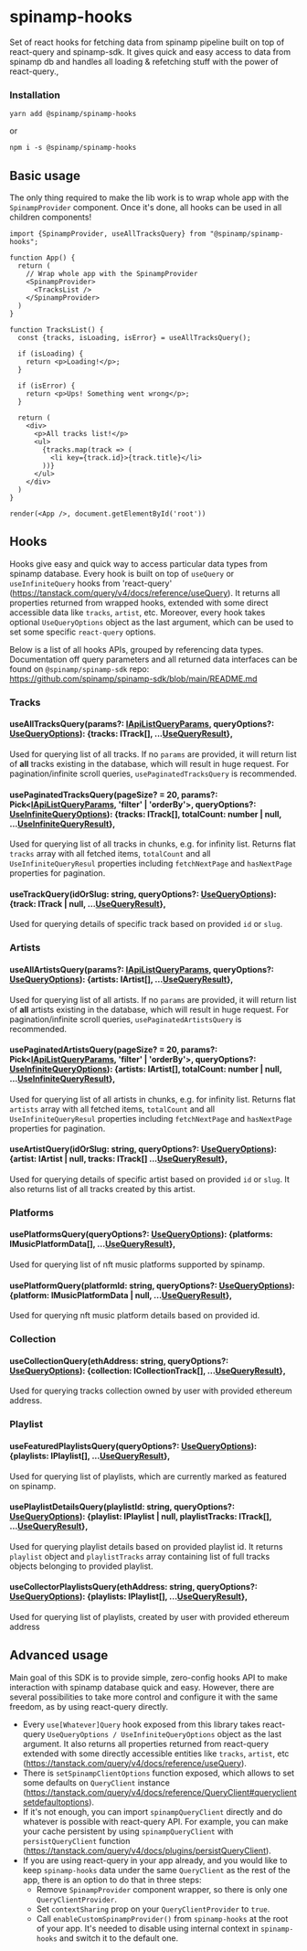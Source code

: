 # spinamp-hooks

Set of react hooks for fetching data from spinamp pipeline built on top of react-query and spinamp-sdk. It gives quick and easy access to data from spinamp db and handles all loading & refetching stuff with the power of react-query., 

### Installation

```
yarn add @spinamp/spinamp-hooks
```

or

```
npm i -s @spinamp/spinamp-hooks
```

## Basic usage

The only thing required to make the lib work is to wrap whole app with the `SpinampProvider` component. Once it's done, all hooks can be used in all children components!

```
import {SpinampProvider, useAllTracksQuery} from "@spinamp/spinamp-hooks";

function App() {
  return (
    // Wrap whole app with the SpinampProvider
    <SpinampProvider>
      <TracksList />
    </SpinampProvider>
  )
}

function TracksList() {
  const {tracks, isLoading, isError} = useAllTracksQuery();

  if (isLoading) {
    return <p>Loading!</p>;
  }
  
  if (isError) {
    return <p>Ups! Something went wrong</p>;
  }
  
  return (
    <div>
      <p>All tracks list!</p>
      <ul>
        {tracks.map(track => (
          <li key={track.id}>{track.title}</li>
        ))}
      </ul>
    </div>
  )
}

render(<App />, document.getElementById('root'))
```

## Hooks

Hooks give easy and quick way to access particular data types from spinamp database. Every hook is built on top of `useQuery` or `useInfiniteQuery` hooks from 'react-query' (https://tanstack.com/query/v4/docs/reference/useQuery). It returns all properties returned from wrapped hooks, extended with some direct accessible data like `tracks`, `artist`, etc. Moreover, every hook takes optional `UseQueryOptions` object as the last argument, which can be used to set some specific `react-query` options.

Below is a list of all hooks APIs, grouped by referencing data types.  
Documentation off query parameters and all returned data interfaces can be found on `@spinamp/spinamp-sdk` repo:  
https://github.com/spinamp/spinamp-sdk/blob/main/README.md

### Tracks

#### useAllTracksQuery(params?: [IApiListQueryParams](https://github.com/spinamp/spinamp-sdk/blob/main/README.md#iapilistqueryparams), queryOptions?: [UseQueryOptions](https://tanstack.com/query/v4/docs/reference/useQuery)): {tracks: ITrack[], ...[UseQueryResult](https://tanstack.com/query/v4/docs/reference/useQuery )},

Used for querying list of all tracks. If no `params` are provided, it will return list of <b>all</b> tracks existing in the database, which will result in huge request. For pagination/infinite scroll queries, `usePaginatedTracksQuery` is recommended.

#### usePaginatedTracksQuery(pageSize? = 20, params?: Pick<[IApiListQueryParams](https://github.com/spinamp/spinamp-sdk/blob/main/README.md#iapilistqueryparams), 'filter' | 'orderBy'>, queryOptions?: [UseInfiniteQueryOptions](https://tanstack.com/query/v4/docs/reference/useInfiniteQuery)): {tracks: ITrack[], totalCount: number | null, ...[UseInfiniteQueryResult](https://tanstack.com/query/v4/docs/reference/useInfiniteQuery )},

Used for querying list of all tracks in chunks, e.g. for infinity list. Returns flat `tracks` array with all fetched items, `totalCount` and all `UseInfiniteQueryResul` properties including `fetchNextPage` and `hasNextPage` properties for pagination.

#### useTrackQuery(idOrSlug: string, queryOptions?: [UseQueryOptions](https://tanstack.com/query/v4/docs/reference/useQuery)): {track: ITrack | null, ...[UseQueryResult](https://tanstack.com/query/v4/docs/reference/useQuery )},

Used for querying details of specific track based on provided `id` or `slug`.


### Artists

#### useAllArtistsQuery(params?: [IApiListQueryParams](https://github.com/spinamp/spinamp-sdk/blob/main/README.md#iapilistqueryparams), queryOptions?: [UseQueryOptions](https://tanstack.com/query/v4/docs/reference/useQuery)): {artists: IArtist[], ...[UseQueryResult](https://tanstack.com/query/v4/docs/reference/useQuery )},

Used for querying list of all artists. If no `params` are provided, it will return list of <b>all</b> artists existing in the database, which will result in huge request. For pagination/infinite scroll queries, `usePaginatedArtistsQuery` is recommended.

#### usePaginatedArtistsQuery(pageSize? = 20, params?: Pick<[IApiListQueryParams](https://github.com/spinamp/spinamp-sdk/blob/main/README.md#iapilistqueryparams), 'filter' | 'orderBy'>, queryOptions?: [UseInfiniteQueryOptions](https://tanstack.com/query/v4/docs/reference/useInfiniteQuery)): {artists: IArtist[], totalCount: number | null, ...[UseInfiniteQueryResult](https://tanstack.com/query/v4/docs/reference/useInfiniteQuery )},

Used for querying list of all artists in chunks, e.g. for infinity list. Returns flat `artists` array with all fetched items, `totalCount` and all `UseInfiniteQueryResul` properties including `fetchNextPage` and `hasNextPage` properties for pagination.

#### useArtistQuery(idOrSlug: string, queryOptions?: [UseQueryOptions](https://tanstack.com/query/v4/docs/reference/useQuery)): {artist: IArtist | null, tracks: ITrack[] ...[UseQueryResult](https://tanstack.com/query/v4/docs/reference/useQuery )},

Used for querying details of specific artist based on provided `id` or `slug`. It also returns list of all tracks created by this artist.


### Platforms

#### usePlatformsQuery(queryOptions?: [UseQueryOptions](https://tanstack.com/query/v4/docs/reference/useQuery)): {platforms: IMusicPlatformData[], ...[UseQueryResult](https://tanstack.com/query/v4/docs/reference/useQuery )},

Used for querying list of nft music platforms supported by spinamp.

#### usePlatformQuery(platformId: string, queryOptions?: [UseQueryOptions](https://tanstack.com/query/v4/docs/reference/useQuery)): {platform: IMusicPlatformData | null, ...[UseQueryResult](https://tanstack.com/query/v4/docs/reference/useQuery )},

Used for querying nft music platform details based on provided id.


### Collection

#### useCollectionQuery(ethAddress: string, queryOptions?: [UseQueryOptions](https://tanstack.com/query/v4/docs/reference/useQuery)): {collection: ICollectionTrack[], ...[UseQueryResult](https://tanstack.com/query/v4/docs/reference/useQuery )},

Used for querying tracks collection owned by user with provided ethereum address.


### Playlist

#### useFeaturedPlaylistsQuery(queryOptions?: [UseQueryOptions](https://tanstack.com/query/v4/docs/reference/useQuery)): {playlists: IPlaylist[], ...[UseQueryResult](https://tanstack.com/query/v4/docs/reference/useQuery )},

Used for querying list of playlists, which are currently marked as featured on spinamp.

#### usePlaylistDetailsQuery(playlistId: string, queryOptions?: [UseQueryOptions](https://tanstack.com/query/v4/docs/reference/useQuery)): {playlist: IPlaylist | null, playlistTracks: ITrack[], ...[UseQueryResult](https://tanstack.com/query/v4/docs/reference/useQuery )},

Used for querying playlist details based on provided playlist id. It returns `playlist` object and `playlistTracks` array containing list of full tracks objects belonging to provided playlist.

#### useCollectorPlaylistsQuery(ethAddress: string, queryOptions?: [UseQueryOptions](https://tanstack.com/query/v4/docs/reference/useQuery)): {playlists: IPlaylist[], ...[UseQueryResult](https://tanstack.com/query/v4/docs/reference/useQuery )},

Used for querying list of playlists, created by user with provided ethereum address

## Advanced usage

Main goal of this SDK is to provide simple, zero-config hooks API to make interaction with spinamp database quick and easy. However, there are several possibilities to take more control and configure it with the same freedom, as by using react-query directly.

- Every `use[Whatever]Query` hook exposed from this library takes react-query `UseQueryOptions / UseInfiniteQueryOptions` object as the last argument. It also returns all properties returned from react-query extended with some directly accessible entities like `tracks`, `artist`, etc (https://tanstack.com/query/v4/docs/reference/useQuery). 
- There is `setSpinampClientOptions` function exposed, which allows to set some defaults on `QueryClient` instance (https://tanstack.com/query/v4/docs/reference/QueryClient#queryclientsetdefaultoptions). 
- If it's not enough, you can import `spinampQueryClient` directly and do whatever is possible with react-query API. For example, you can make your cache persistent by using `spinampQueryClient` with `persistQueryClient` function (https://tanstack.com/query/v4/docs/plugins/persistQueryClient).
- If you are using react-query in your app already, and you would like to keep `spinamp-hooks` data under the same `QueryClient` as the rest of the app, there is an option to do that in three steps:
  * Remove `SpinampProvider` component wrapper, so there is only one `QueryClientProvider`. 
  * Set `contextSharing` prop on your `QueryClientProvider` to `true`.
  * Call `enableCustomSpinampProvider()` from `spinamp-hooks` at the root of your app. It's needed to disable using internal context in `spinamp-hooks` and switch it to the default one.
